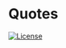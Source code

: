 # Quotes

[![License](http://img.shields.io/:license-mit-blue.svg)](https://github.com/fdlessard/maven_template_app/blob/master/LICENSE)
